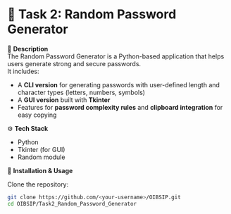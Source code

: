 # 🧠 Task 2: Random Password Generator

📌 **Description**  
The Random Password Generator is a Python-based application that helps users generate strong and secure passwords.  
It includes:

- A **CLI version** for generating passwords with user-defined length and character types (letters, numbers, symbols)  
- A **GUI version** built with **Tkinter**  
- Features for **password complexity rules** and **clipboard integration** for easy copying  

⚙️ **Tech Stack**  
- Python  
- Tkinter (for GUI)  
- Random module  

🧩 **Installation & Usage**  

Clone the repository:  
```bash
git clone https://github.com/<your-username>/OIBSIP.git
cd OIBSIP/Task2_Random_Password_Generator

